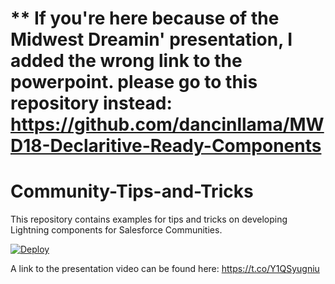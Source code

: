# ** If you're here because of the Midwest Dreamin' presentation, I added the wrong link to the powerpoint.  please go to this repository instead:  https://github.com/dancinllama/MWD18-Declaritive-Ready-Components

# Community-Tips-and-Tricks

This repository contains examples for tips and tricks on developing Lightning components for Salesforce Communities.


[![Deploy](https://deploy-to-sfdx.com/dist/assets/images/DeployToSFDX.svg)](https://deploy-to-sfdx.com/deploy?template=https://github.com/dancinllama/Community-Tips-and-Tricks)

A link to the presentation video can be found here: https://t.co/Y1QSyugniu
